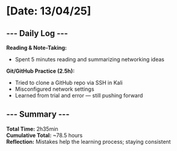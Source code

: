 # [Date: 13/04/25]

## --- Daily Log ---

**Reading & Note-Taking:**  
- Spent 5 minutes reading and summarizing networking ideas

**Git/GitHub Practice (2.5h):**  
- Tried to clone a GitHub repo via SSH in Kali  
- Misconfigured network settings  
- Learned from trial and error — still pushing forward

## --- Summary ---

**Total Time:** 2h35min  
**Cumulative Total:** ~78.5 hours  
**Reflection:** Mistakes help the learning process; staying consistent
